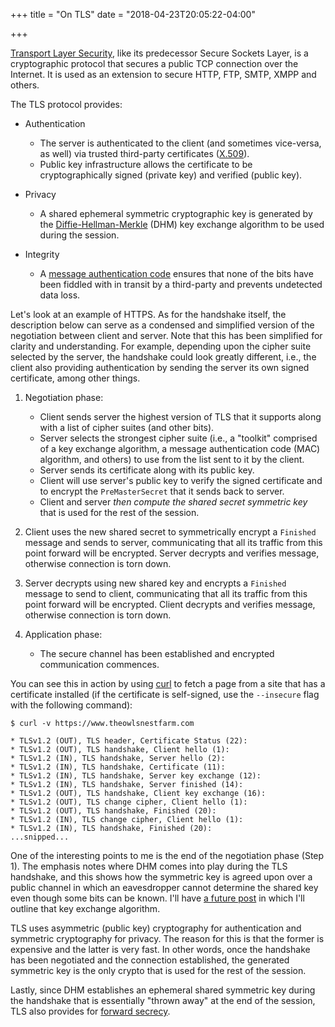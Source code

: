 +++
title = "On TLS"
date = "2018-04-23T20:05:22-04:00"

+++

[Transport Layer Security], like its predecessor Secure Sockets Layer, is a cryptographic protocol that secures a public TCP connection over the Internet.  It is used as an extension to secure HTTP, FTP, SMTP, XMPP and others.

The TLS protocol provides:

+ Authentication

	- The server is authenticated to the client (and sometimes vice-versa, as well) via trusted third-party certificates ([X.509]).
	- Public key infrastructure allows the certificate to be cryptographically signed (private key) and verified (public key).

+ Privacy

	- A shared ephemeral symmetric cryptographic key is generated by the [Diffie-Hellman-Merkle] (DHM) key exchange algorithm to be used during the session.

+ Integrity

	- A [message authentication code] ensures that none of the bits have been fiddled with in transit by a third-party and prevents undetected data loss.

Let's look at an example of HTTPS.  As for the handshake itself, the description below can serve as a condensed and simplified version of the negotiation between client and server.  Note that this has been simplified for clarity and understanding.  For example, depending upon the cipher suite selected by the server, the handshake could look greatly different, i.e., the client also providing authentication by sending the server its own signed certificate, among other things.

1. Negotiation phase:

	+ Client sends server the highest version of TLS that it supports along with a list of cipher suites (and other bits).
	+ Server selects the strongest cipher suite (i.e., a "toolkit" comprised of a key exchange algorithm, a message authentication code (MAC) algorithm, and others) to use from the list sent to it by the client.
	+ Server sends its certificate along with its public key.
	+ Client will use server's public key to verify the signed certificate and to encrypt the `PreMasterSecret` that it sends back to server.
	+ Client and server *then compute the shared secret symmetric key* that is used for the rest of the session.

2. Client uses the new shared secret to symmetrically encrypt a `Finished` message and sends to server, communicating that all its traffic from this point forward will be encrypted. Server decrypts and verifies message, otherwise connection is torn down.
3. Server decrypts using new shared key and encrypts a `Finished` message to send to client, communicating that all its traffic from this point forward will be encrypted. Client decrypts and verifies message, otherwise connection is torn down.
4. Application phase:

	+ The secure channel has been established and encrypted communication commences.

You can see this in action by using [curl] to fetch a page from a site that has a certificate installed (if the certificate is self-signed, use the `--insecure` flag with the following command):

	$ curl -v https://www.theowlsnestfarm.com

	* TLSv1.2 (OUT), TLS header, Certificate Status (22):
	* TLSv1.2 (OUT), TLS handshake, Client hello (1):
	* TLSv1.2 (IN), TLS handshake, Server hello (2):
	* TLSv1.2 (IN), TLS handshake, Certificate (11):
	* TLSv1.2 (IN), TLS handshake, Server key exchange (12):
	* TLSv1.2 (IN), TLS handshake, Server finished (14):
	* TLSv1.2 (OUT), TLS handshake, Client key exchange (16):
	* TLSv1.2 (OUT), TLS change cipher, Client hello (1):
	* TLSv1.2 (OUT), TLS handshake, Finished (20):
	* TLSv1.2 (IN), TLS change cipher, Client hello (1):
	* TLSv1.2 (IN), TLS handshake, Finished (20):
    ...snipped...

One of the interesting points to me is the end of the negotiation phase (Step 1).  The emphasis notes where DHM comes into play during the TLS handshake, and this shows how the symmetric key is agreed upon over a public channel in which an eavesdropper cannot determine the shared key even though some bits can be known.  I'll have [a future post] in which I'll outline that key exchange algorithm.

TLS uses asymmetric (public key) cryptography for authentication and symmetric cryptography for privacy.  The reason for this is that the former is expensive and the latter is very fast.  In other words, once the handshake has been negotiated and the connection established, the generated symmetric key is the only crypto that is used for the rest of the session.

Lastly, since DHM establishes an ephemeral shared symmetric key during the handshake that is essentially "thrown away" at the end of the session, TLS also provides for [forward secrecy].

[Transport Layer Security]: https://en.wikipedia.org/wiki/Transport_Layer_Security
[X.509]: https://en.wikipedia.org/wiki/X.509
[Diffie-Hellman-Merkle]: https://en.wikipedia.org/wiki/Diffie%E2%80%93Hellman_key_exchange
[message authentication code]: https://en.wikipedia.org/wiki/Message_authentication_code
[curl]: https://curl.haxx.se/
[a future post]: /2018/04/27/on-diffie-hellman-merkle/
[forward secrecy]: https://en.wikipedia.org/wiki/Forward_secrecy

